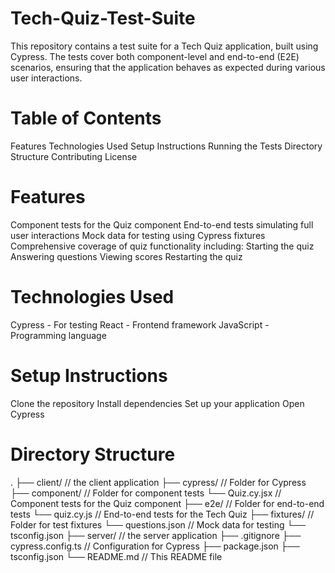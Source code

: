 # Tech-Quiz-Test-Suite
This repository contains a test suite for a Tech Quiz application, built using Cypress. The tests cover both component-level and end-to-end (E2E) scenarios, ensuring that the application behaves as expected during various user interactions.

# Table of Contents
Features
Technologies Used
Setup Instructions
Running the Tests
Directory Structure
Contributing
License

# Features
Component tests for the Quiz component
End-to-end tests simulating full user interactions
Mock data for testing using Cypress fixtures
Comprehensive coverage of quiz functionality including:
Starting the quiz
Answering questions
Viewing scores
Restarting the quiz

# Technologies Used
Cypress - For testing
React - Frontend framework
JavaScript - Programming language

# Setup Instructions
Clone the repository
Install dependencies
Set up your application
Open Cypress

# Directory Structure

.
├── client/                 // the client application
├── cypress/                // Folder for Cypress
    ├── component/          // Folder for component tests
        └── Quiz.cy.jsx     // Component tests for the Quiz component
    ├── e2e/                // Folder for end-to-end tests
        └── quiz.cy.js      // End-to-end tests for the Tech Quiz
    ├── fixtures/           // Folder for test fixtures
        └── questions.json  // Mock data for testing
    └── tsconfig.json
├── server/                 // the server application
├── .gitignore
├── cypress.config.ts       // Configuration for Cypress
├── package.json
├── tsconfig.json
└── README.md              // This README file

